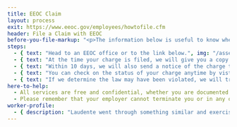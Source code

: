 ```yaml
---
title: EEOC Claim
layout: process
exit: https://www.eeoc.gov/employees/howtofile.cfm
header: File a Claim with EEOC
before-you-file-markup: "<p>The information below is useful to know when filing a complaint with EEOC:</p><ul><li>The EEOC accepts filing in person at any one of the EEOC's 53 field offices or by mail</li><li>In general, you need to file a charge within 180 calendar days from the day the discrimination took place</li><li>The name of the company where you work(ed)</li></ul>"
steps:
  - { text: "Head to an EEOC office or to the link below.", img: "/assets/img/icons/steps/SpeechBubble_Icon.png" }
  - { text: "At the time your charge is filed, we will give you a copy of your charge with your charge number.", img: "/assets/img/icons/steps/LegalForm_Icon.png" }
  - { text: "Within 10 days, we will also send a notice of the charge to the employer. Note: In some cases, we will ask both you and the employer to take part in our mediation program", img: "/assets/img/icons/steps/Pencil_Icon.png" }
  - { text: "You can check on the status of your charge anytime by visting our Online Charge Status System", img: "/assets/img/icons/steps/Website_Icon.png" }
  - { text: "If we determine the law may have been violated, we will try to reach a voluntary settlement with the employer. If we cannot reach a settlement, your case will be referred to our legal staff (or the Department of Justice in certain cases), who will decide whether the agency should file a lawsuit. If we decide not to file a lawsuit, we will give you a Notice-of-Right-to-Sue", img: "/assets/img/icons/steps/Check_Icon.png" }
here-to-help:
  - All services are free and confidential, whether you are documented or not. Information obtained from individuals who contact EEOC will not be revealed to the employer until the individual files a charge of discrimination.
  - Please remember that your employer cannot terminate you or in any other manner discriminate against you for filing a complaint with EEOC.
worker-profile:
  - { description: "Laudente went through something similar and exercised his rights to stop discrimination.", img: "/assets/img/workers/laudente.png", cta: "Read Laudente's Story", id: "laudente"}
---
```

